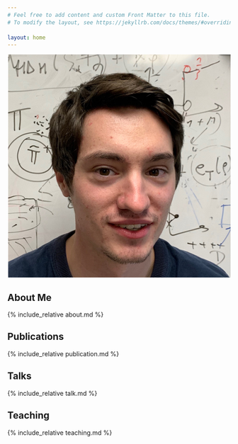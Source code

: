 ```yaml
---
# Feel free to add content and custom Front Matter to this file.
# To modify the layout, see https://jekyllrb.com/docs/themes/#overriding-theme-defaults

layout: home
---
```


![image-home](/assets/me.jpg)

## About Me 
{% include_relative about.md %}

## Publications
{% include_relative publication.md %}

## Talks
{% include_relative talk.md %}

## Teaching
{% include_relative teaching.md %}
